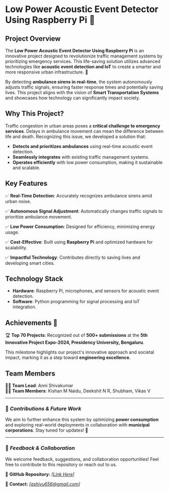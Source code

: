 # Low Power Acoustic Event Detector Using Raspberry Pi 🚀

## Project Overview
The **Low Power Acoustic Event Detector Using Raspberry Pi** is an innovative project designed to revolutionize traffic management systems by prioritizing emergency services. This life-saving solution utilizes advanced technologies like **acoustic event detection and IoT** to create a smarter and more responsive urban infrastructure. 🌟

By detecting **ambulance sirens in real-time**, the system autonomously adjusts traffic signals, ensuring faster response times and potentially saving lives. This project aligns with the vision of **Smart Transportation Systems** and showcases how technology can significantly impact society.

## Why This Project?
Traffic congestion in urban areas poses a **critical challenge to emergency services**. Delays in ambulance movement can mean the difference between life and death. Recognizing this issue, we developed a solution that:

- **Detects and prioritizes ambulances** using real-time acoustic event detection.
- **Seamlessly integrates** with existing traffic management systems.
- **Operates efficiently** with low power consumption, making it sustainable and scalable.

## Key Features
✅ **Real-Time Detection**: Accurately recognizes ambulance sirens amid urban noise.

✅ **Autonomous Signal Adjustment**: Automatically changes traffic signals to prioritize ambulance movement.

✅ **Low Power Consumption**: Designed for efficiency, minimizing energy usage.

✅ **Cost-Effective**: Built using **Raspberry Pi** and optimized hardware for scalability.

✅ **Impactful Technology**: Contributes directly to saving lives and developing smart cities.

## Technology Stack
- **Hardware**: Raspberry Pi, microphones, and sensors for acoustic event detection.
- **Software**: Python programming for signal processing and IoT integration.

## Achievements 🎉
🏆 **Top 70 Projects**: Recognized out of **500+ submissions** at the **5th Innovative Project Expo-2024, Presidency University, Bengaluru**.

This milestone highlights our project's innovative approach and societal impact, marking it as a step toward **engineering excellence**.

## Team Members
👨‍💻 **Team Lead**: Anni Shivakumar  
👨‍💻 **Team Members**: Kishan M Naidu, Deekshit N R, Shubham, Vikas V  

---

### 📌 *Contributions & Future Work*
We aim to further enhance this system by optimizing **power consumption** and exploring real-world deployments in collaboration with **municipal corporations**. Stay tuned for updates! 🚀

---
### 📢 *Feedback & Collaboration*
We welcome feedback, suggestions, and collaboration opportunities! Feel free to contribute to this repository or reach out to us.

🔗 **GitHub Repository:** *[[Link Here](https://github.com/Annishivakumara/Ambulance_sound_Detector/tree/main)]*

📧 **Contact:** *[ashivu656@gmail.com]*

